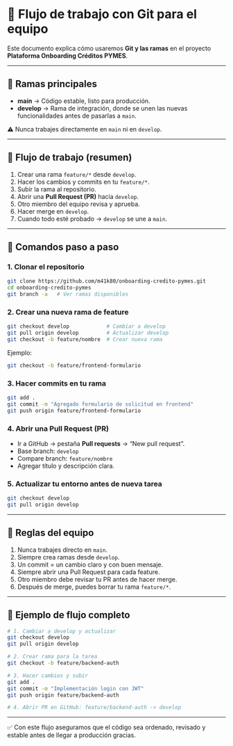 # 🚀 Flujo de trabajo con Git para el equipo

Este documento explica cómo usaremos **Git y las ramas** en el proyecto **Plataforma Onboarding Créditos PYMES**.

---

## 📌 Ramas principales

- **main** → Código estable, listo para producción.  
- **develop** → Rama de integración, donde se unen las nuevas funcionalidades antes de pasarlas a `main`.  

⚠️ Nunca trabajes directamente en `main` ni en `develop`.

---

## 📌 Flujo de trabajo (resumen)

1. Crear una rama `feature/*` desde `develop`.  
2. Hacer los cambios y commits en tu `feature/*`.  
3. Subir la rama al repositorio.  
4. Abrir una **Pull Request (PR)** hacia `develop`.  
5. Otro miembro del equipo revisa y aprueba.  
6. Hacer merge en `develop`.  
7. Cuando todo esté probado → `develop` se une a `main`.  

---

## 📌 Comandos paso a paso

### 1. Clonar el repositorio
```bash
git clone https://github.com/m41k80/onboarding-credito-pymes.git
cd onboarding-credito-pymes
git branch -a   # Ver ramas disponibles
```

### 2. Crear una nueva rama de feature
```bash
git checkout develop            # Cambiar a develop
git pull origin develop         # Actualizar develop
git checkout -b feature/nombre  # Crear nueva rama
```

Ejemplo:
```bash
git checkout -b feature/frontend-formulario
```

### 3. Hacer commits en tu rama
```bash
git add .
git commit -m "Agregado formulario de solicitud en frontend"
git push origin feature/frontend-formulario
```

### 4. Abrir una Pull Request (PR)
- Ir a GitHub → pestaña **Pull requests** → “New pull request”.  
- Base branch: `develop`  
- Compare branch: `feature/nombre`  
- Agregar título y descripción clara.  

### 5. Actualizar tu entorno antes de nueva tarea
```bash
git checkout develop
git pull origin develop
```

---

## 📌 Reglas del equipo

1. Nunca trabajes directo en `main`.  
2. Siempre crea ramas desde `develop`.  
3. Un commit = un cambio claro y con buen mensaje.  
4. Siempre abrir una Pull Request para cada feature.  
5. Otro miembro debe revisar tu PR antes de hacer merge.  
6. Después de merge, puedes borrar tu rama `feature/*`.

---

## 📌 Ejemplo de flujo completo

```bash
# 1. Cambiar a develop y actualizar
git checkout develop
git pull origin develop

# 2. Crear rama para la tarea
git checkout -b feature/backend-auth

# 3. Hacer cambios y subir
git add .
git commit -m "Implementación login con JWT"
git push origin feature/backend-auth

# 4. Abrir PR en GitHub: feature/backend-auth -> develop
```

---

✅ Con este flujo aseguramos que el código sea ordenado, revisado y estable antes de llegar a producción gracias.
